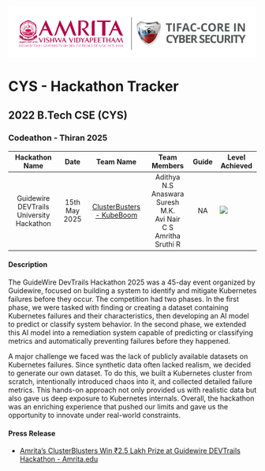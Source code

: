 <p align="center">
  <img src="https://raw.githubusercontent.com/Amrita-TIFAC-Cyber/CYS-RAM/refs/heads/main/Assets/AVV_TIFAC-CORE_in_Cyber_Security.png" alt ="AMRITA-TIFAC-CYBER" width="880" />
</p>

# CYS - Hackathon Tracker 

## 2022 B.Tech CSE (CYS) 

### Codeathon - Thiran 2025

|    Hackathon Name   |           Date           |         Team Name      |         Team Members        |     Guide |    Level Achieved       |  
|:-------------------:|:------------------------:|:----------------------:|:---------------------------:|:-----------------:|---------------|
| Guidewire <br/> DEVTrails University Hackathon  |  15th May 2025 |  [ClusterBusters - KubeBoom](https://github.com/CS-Amritha/DT) | Adithya N.S <br/> Anaswara Suresh M.K. <br/> Avi Nair <br/>  C S Amritha <br/> Sruthi R | NA | ![](https://img.shields.io/badge/-Won_First-gold) | 

#### Description
The GuideWire DevTrails Hackathon 2025 was a 45-day event organized by Guidewire, focused on building a system to identify and mitigate Kubernetes failures before they occur. The competition had two phases. In the first phase, we were tasked with finding or creating a dataset containing Kubernetes failures and their characteristics, then developing an AI model to predict or classify system behavior. In the second phase, we extended this AI model into a remediation system capable of predicting or classifying metrics and automatically preventing failures before they happened.

A major challenge we faced was the lack of publicly available datasets on Kubernetes failures. Since synthetic data often lacked realism, we decided to generate our own dataset. To do this, we built a Kubernetes cluster from scratch, intentionally introduced chaos into it, and collected detailed failure metrics. This hands-on approach not only provided us with realistic data but also gave us deep exposure to Kubernetes internals. Overall, the hackathon was an enriching experience that pushed our limits and gave us the opportunity to innovate under real-world constraints.

#### Press Release 

- [Amrita’s ClusterBlusters Win ₹2.5 Lakh Prize at Guidewire DEVTrails Hackathon - Amrita.edu](https://www.amrita.edu/news/amritas-clusterblusters-win-2-5-lakh-prize-at-guidewire-devtrails-hackathon/) 

